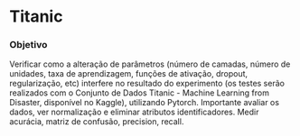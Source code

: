 
# Titanic

### Objetivo
Verificar como a alteração de parâmetros (número de camadas, número de unidades, taxa de aprendizagem, funções de ativação, dropout, regularização, etc) interfere no resultado do experimento (os testes serão realizados com o Conjunto de Dados Titanic - Machine Learning from Disaster, disponível no Kaggle), utilizando Pytorch.
Importante avaliar os dados, ver normalização e eliminar atributos identificadores. Medir acurácia, matriz de confusão, precision, recall.
